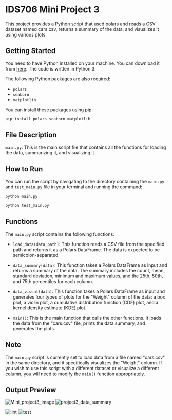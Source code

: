 # IDS706 Mini Project 3

This project provides a Python script that used polars and reads a CSV dataset named cars.csv, returns a summary of the data, and visualizes it using various plots.

## Getting Started

You need to have Python installed on your machine. You can download it from [here](https://www.python.org/downloads/). The code is written in Python 3.

The following Python packages are also required:
- `polars`
- `seaborn`
- `matplotlib`

You can install these packages using pip:

```bash
pip install polars seaborn matplotlib
```

## File Description

`main.py`: This is the main script file that contains all the functions for loading the data, summarizing it, and visualizing it.

## How to Run

You can run the script by navigating to the directory containing the `main.py` and `test_main.py` file in your terminal and running the command:

```bash
python main.py
```
```bash
python test_main.py
```

## Functions

The `main.py` script contains the following functions:

- `load_data(data_path)`: This function reads a CSV file from the specified path and returns it as a Polars DataFrame. The data is expected to be semicolon-separated.

- `data_summary(data)`: This function takes a Polars DataFrame as input and returns a summary of the data. The summary includes the count, mean, standard deviation, minimum and maximum values, and the 25th, 50th, and 75th percentiles for each column.

- `data_visual(data)`: This function takes a Polars DataFrame as input and generates four types of plots for the "Weight" column of the data: a box plot, a violin plot, a cumulative distribution function (CDF) plot, and a kernel density estimate (KDE) plot.

- `main()`: This is the main function that calls the other functions. It loads the data from the "cars.csv" file, prints the data summary, and generates the plots.

## Note

The `main.py` script is currently set to load data from a file named "cars.csv" in the same directory, and it specifically visualizes the "Weight" column. If you wish to use this script with a different dataset or visualize a different column, you will need to modify the `main()` function appropriately.

## Output Preview
![Mini_project3_image](https://github.com/yabeizeng1121/Mini_project_3/assets/143656459/ee8f9c15-128f-441d-8273-86fa8d9a2c1c)
![project3_data_summary](https://github.com/yabeizeng1121/Mini_project_3/assets/143656459/92379e73-69c9-4cde-babb-c17033e44d86)

![lint](https://github.com/yabeizeng1121/Mini_project_3/assets/143656459/7bf7a4f5-1f1a-483d-982f-e6458484212f)
![test](https://github.com/yabeizeng1121/Mini_project_3/assets/143656459/320a14c0-8c62-497d-95cc-cdc5bfe422c0)


